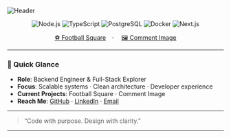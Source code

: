 <!-- 헤더: waving 스타일 배너 -->
![Header](https://capsule-render.vercel.app/api?type=waving&color=gradient&height=150&section=header&text=StrangeKim&fontSize=42&fontAlignY=40)

<p align="center">
  <img alt="Node.js" src="https://img.shields.io/badge/-Node.js-339933?logo=node.js&logoColor=fff">
  <img alt="TypeScript" src="https://img.shields.io/badge/-TypeScript-007ACC?logo=typescript&logoColor=fff">
  <img alt="PostgreSQL" src="https://img.shields.io/badge/-PostgreSQL-336791?logo=postgresql&logoColor=fff">
  <img alt="Docker" src="https://img.shields.io/badge/-Docker-2496ED?logo=docker&logoColor=fff">
  <img alt="Next.js" src="https://img.shields.io/badge/-Next.js-000000?logo=next.js&logoColor=fff">
</p>

<p align="center">
  <a href="https://github.com/StrangeKim/football-square">⚽ Football Square</a> · 
  <a href="https://github.com/StrangeKim/comment-image">🖼️ Comment Image</a>
</p>

---

### 🎯 Quick Glance
- **Role**: Backend Engineer & Full-Stack Explorer  
- **Focus**: Scalable systems · Clean architecture · Developer experience  
- **Current Projects**: Football Square · Comment Image  
- **Reach Me**: [GitHub](https://github.com/StrangeKim) · [LinkedIn](https://www.linkedin.com/in/your-profile) · [Email](mailto:you@example.com)

---

> “Code with purpose. Design with clarity.”

---
